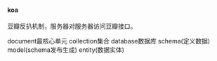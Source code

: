 #### koa
豆瓣反扒机制，服务器对服务器访问豆瓣接口。

document最核心单元 collection集合 database数据库
schema(定义数据) model(schema发布生成) entity(数据实体)